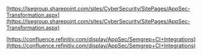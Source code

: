 [https://lsegroup.sharepoint.com/sites/CyberSecurity/SitePages/AppSec-Transformation.aspx](https://lsegroup.sharepoint.com/sites/CyberSecurity/SitePages/AppSec-Transformation.aspx)

[https://confluence.refinitiv.com/display/AppSec/Semgrep+CI+Integrations](https://confluence.refinitiv.com/display/AppSec/Semgrep+CI+Integrations)